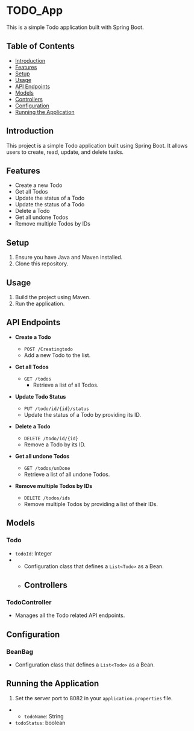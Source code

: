 # TODO_App
This is a simple Todo application built with Spring Boot.

## Table of Contents
- [Introduction](#introduction)
- [Features](#features)
- [Setup](#setup)
- [Usage](#usage)
- [API Endpoints](#api-endpoints)
- [Models](#models)
- [Controllers](#controllers)
- [Configuration](#configuration)
- [Running the Application](#running-the-application)

## Introduction
This project is a simple Todo application built using Spring Boot. It allows users to create, read, update, and delete tasks.

## Features
- Create a new Todo
- Get all Todos
- Update the status of a Todo
 - Update the status of a Todo
- Delete a Todo
- Get all undone Todos
- Remove multiple Todos by IDs

## Setup
1. Ensure you have Java and Maven installed.
2. Clone this repository.

## Usage
1. Build the project using Maven.
2. Run the application.

## API Endpoints
- **Create a Todo**
  - `POST /Creatingtodo`
  - Add a new Todo to the list.

- **Get all Todos**
  - `GET /todos`
      - Retrieve a list of all Todos.

- **Update Todo Status**
  - `PUT /todo/id/{id}/status`
  - Update the status of a Todo by providing its ID.

- **Delete a Todo**
  - `DELETE /todo/id/{id}`
  - Remove a Todo by its ID.

- **Get all undone Todos**
  - `GET /todos/unDone`
  - Retrieve a list of all undone Todos.

- **Remove multiple Todos by IDs**
  - `DELETE /todos/ids`
  - Remove multiple Todos by providing a list of their IDs.

## Models
### Todo
- `todoId`: Integer
- - Configuration class that defines a `List<Todo>` as a Bean.
  - ## Controllers
### TodoController
- Manages all the Todo related API endpoints.

## Configuration
### BeanBag
- Configuration class that defines a `List<Todo>` as a Bean.

## Running the Application
1. Set the server port to 8082 in your `application.properties` file.
- - `todoName`: String
- `todoStatus`: boolean
